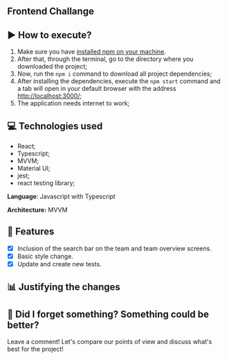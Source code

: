 ## Frontend Challange

## :arrow_forward: How to execute?

1. Make sure you have [installed npm on your machine](https://phoenixnap.com/kb/install-node-js-npm-on-windows).
2. After that, through the terminal, go to the directory where you downloaded the project;
3. Now, run the `npm i` command to download all project dependencies;
4. After installing the dependencies, execute the `npm start` command and a tab will open in your default browser with the address [http://localhost:3000/](http://localhost:3000/);
5. The application needs internet to work;

## :computer: Technologies used

- React;
- Typescript;
- MVVM;
- Material UI;
- jest;
- react testing library;

**Language**: Javascript with Typescript

**Architecture:** MVVM

## :scroll: Features

- [x] Inclusion of the search bar on the team and team overview screens.
- [x] Basic style change.
- [x] Update and create new tests.

## :bar_chart: Justifying the changes

## :thought_balloon: Did I forget something? Something could be better?
Leave a comment! Let's compare our points of view and discuss what's best for the project!